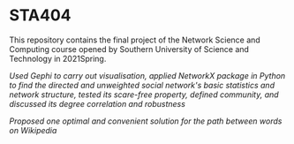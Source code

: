 # STA404
This repository contains the final project of the Network Science and Computing course opened by Southern University of Science and Technology in 2021Spring.

*Used Gephi to carry out visualisation, applied NetworkX package in Python to find the directed and unweighted social network's basic statistics and network structure, tested its scare-free property, defined community, and discussed its degree correlation and robustness*

*Proposed one optimal and convenient solution for the path between words on Wikipedia*
